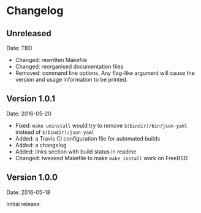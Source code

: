 Changelog
=========

Unreleased
----------

Date: TBD

 * Changed: rewritten Makefile
 * Changed: reorganised documentation files
 * Removed: command line options. Any flag-like argument will cause the
   version and usage information to be printed.

Version 1.0.1
-------------

Date: 2016-05-20

 * Fixed: `make uninstall` would try to remove `$(bindir)/bin/json-yaml`
   instead of `$(bindir)/json-yaml`
 * Added: a Travis CI configuration file for automated builds
 * Added: a changelog 
 * Added: links section with build status in readme
 * Changed: tweaked Makefile to make `make install` work on FreeBSD

Version 1.0.0
-------------

Date: 2016-05-18

Initial release.
